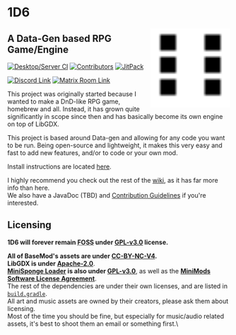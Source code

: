 # 1D6

<img src="https://raw.githubusercontent.com/GirlInPurple/onedsix/master/assets/icon_large.png" alt="1D6 Logo" height="180px" align="right"/>

## A Data-Gen based RPG Game/Engine

<a href="../../actions"><img alt="Desktop/Server CI" src="https://img.shields.io/github/actions/workflow/status/onedsix/onedsix/gradle.yml?label=Build%20Status"></a>
<a href="/.github/CONTRIBUTING.md"><img alt="Contributors" src="https://img.shields.io/badge/Contributions-Read_Me%21-blue"></a>
<a href="https://jitpack.io/#OneDSix/onedsix/main-SNAPSHOT"><img alt="JitPack" src="https://img.shields.io/jitpack/version/OneDSix/onedsix"></a>

<a href="https://discord.gg/aNjm3b6eYJ"><img alt="Discord Link" src="https://img.shields.io/discord/969376256640569474?logo=discord&label=Discord"></a>
<a href="https://matrix.to/#/!QlLHLtAHIewcitWaxW:matrix.org?via=matrix.org"><img alt="Matrix Room Link" src="https://img.shields.io/matrix/1d6%3Amatrix.org?logo=matrix&label=Matrix"></a>

This project was originally started because I wanted to make a DnD-like RPG game, homebrew and all. Instead, it has grown quite significantly in scope since then and has basically become its own engine on top of LibGDX.

This project is based around Data-gen and allowing for any code you want to be run. Being open-source and lightweight, it makes this very easy and fast to add new features, and/or to code or your own mod.

Install instructions are located [here](../../wiki/For-Users).

I highly recommend you check out the rest of the [wiki](../../wiki), as it has far more info than here.\
We also have a JavaDoc (TBD) and [Contribution Guidelines](/CONTRIBUTING.md) if you're interested.

## Licensing

**1D6 will forever remain <abbr title="Free Open Source Software">FOSS</abbr> under [GPL-v3.0](https://www.gnu.org/licenses/gpl-3.0.en.html) license.**

**All of BaseMod's assets are under [CC-BY-NC-V4](https://creativecommons.org/licenses/by-nc/4.0/deed.en).**\
**LibGDX is under [Apache-2.0](https://www.apache.org/licenses/LICENSE-2.0)**.\
**[MiniSponge Loader](https://github.com/OneDSix/MiniSponge) is also under [GPL-v3.0](https://github.com/OneDSix/MiniSponge/blob/main/LICENSE-GPL)**, as well as the **[MiniMods Software License Agreement](https://github.com/OneDSix/MiniSponge/blob/main/LICENSE)**.\
The rest of the dependencies are under their own licenses, and are listed in [`build.gradle`](/build.gradle).\
All art and music assets are owned by their creators, please ask them about licensing.\
Most of the time you should be fine, but especially for music/audio related assets, it's best to shoot them an email or something first.\

